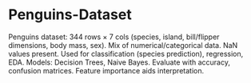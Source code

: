 # Penguins-Dataset
Penguins dataset: 344 rows × 7 cols (species, island, bill/flipper dimensions, body mass, sex). Mix of numerical/categorical data. NaN values present. Used for classification (species prediction), regression, EDA. Models: Decision Trees, Naive Bayes. Evaluate with accuracy, confusion matrices. Feature importance aids interpretation.
